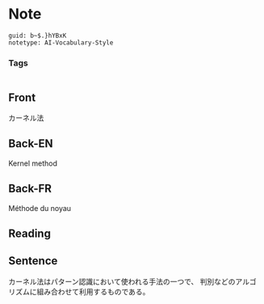 # Note
```
guid: b~$.}hYBxK
notetype: AI-Vocabulary-Style
```

### Tags
```
```

## Front
カーネル法

## Back-EN
Kernel method

## Back-FR
Méthode du noyau

## Reading


## Sentence
カーネル法はパターン認識において使われる手法の一つで、 判別などのアルゴリズムに組み合わせて利用するものである。
